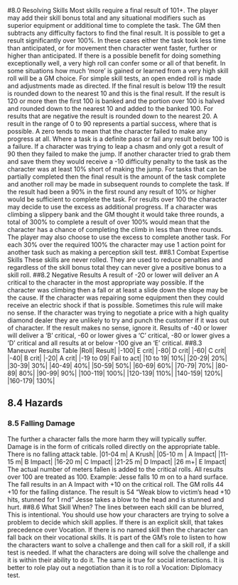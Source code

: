 #8.0 Resolving Skills
Most skills require a final result of 101+. The player may add their skill bonus total and any situational modifiers such as superior equipment or additional time to complete the task. The GM then subtracts any difficulty factors to find the final result.
It is possible to get a result significantly over 100%. In these cases either the task took less time than anticipated, or for movement then character went faster, further or higher than anticipated. If there is a possible benefit for doing something exceptionally well, a very high roll can confer some or all of that benefit. In some situations how much ‘more’ is gained or learned from a very high skill roll will be a GM choice.
For simple skill tests, an open ended roll is made and adjustments made as directed. If the final result is below 119 the result is rounded down to the nearest 10 and this is the final result.
If the result is 120 or more then the first 100 is banked and the portion over 100 is halved and rounded down to the nearest 10 and added to the banked 100.
For results that are negative the result is rounded down to the nearest 20.
A result in the range of 0 to 90 represents a partial success, where that is possible. A zero tends to mean that the character failed to make any progress at all. Where a task is a definite pass or fail any result below 100 is a failure. If a character was trying to leap a chasm and only got a result of 90 then they failed to make the jump. If another character tried to grab them and save them they would receive a -10 difficulty penalty to the task as the character was at least 10% short of making the jump.
For tasks that can be partially completed then the final result is the amount of the task complete and another roll may be made in subsequent rounds to complete the task. If the result had been a 90% in the first round any result of 10% or higher would be sufficient to complete the task.
For results over 100 the character may decide to use the excess as additional progress. If a character was climbing a slippery bank and the GM thought it would take three rounds, a total of 300% to complete a result of over 100% would mean that the character has a chance of completing the climb in less than three rounds.
The player may also choose to use the excess to complete another task. For each 30% over the required 100% the character may use 1 action point for another task such as making a perception skill test.
##8.1 Combat Expertise Skills
These skills are never rolled. They are used to reduce penalties and regardless of the skill bonus total they can never give a positive bonus to a skill roll.
##8.2 Negative Results
A result of -20 or lower will deliver an A critical to the character in the most appropriate way possible. If the character was climbing then a fall or at least a slide down the slope may be the cause. If the character was repairing some equipment then they could receive an electric shock if that is possible.
Sometimes this rule will make no sense. If the character was trying to negotiate a price with a high quality diamond dealer they are unlikely to try and punch the customer if it was out of character. If the result makes no sense, ignore it.
Results of -40 or lower will deliver a ‘B’ critical, -60 or lower gives a ‘C’ critical, -80 or lower gives a ‘D’ critical and all results at or below -100 give an ‘E’ critical.
##8.3 Maneuver Results Table
|Roll|	Result|
|-100|	E crit|
|-80|	D crit|
|-60|	C crit|
|-40|	B crit|
|-20|	A crit|
|-19 to 09|	Fail to act|
|10 to 19|	10%|
|20-29|	20%|
|30-39|	30%|
|40-49|	40%|
|50-59|	50%|
|60-69|	60%|
|70-79|	70%|
|80-89|	80%|
|90-99|	90%|
|100-119|	100%|
|120-139|	110%|
|140-159|	120%|
|160-179|	130%|
## 8.4 Hazards

### 8.5 Falling Damage
The further a character falls the more harm they will typically suffer. Damage is in the form of criticals rolled directly on the appropriate table. There is no falling attack table.
|01-04 m| 	A Krush|
|05-10 m |	A Impact|
|11-15 m| 	B Impact|
|16-20 m| 	C Impact|
|21-25 m| 	D Impact|
|26 m+| 	E Impact|
The actual number of meters fallen is added to the critical rolls. All results over 100 are treated as 100. 
Example: Jesse falls 10 m on to a hard surface.  The fall results in an A Impact with +10 on the critical roll. The GM rolls 44 +10 for the falling distance. The result is 54 “Weak blow to victim’s head +10 hits, stunned for 1 rnd” Jesse takes a blow to the head and is stunned and hurt.
##8.6 What Skill When?
The lines between each skill can be blurred, This is intentional. You should use how your characters are trying to solve a problem to decide which skill applies. If there is an explicit skill, that takes precedence over Vocation. If there is no named skill then the character can fall back on their vocational skills.
It is part of the GM’s role to listen to how the characters want to solve a challenge and then call for a skill roll, if a skill test is needed. If what the characters are doing will solve the challenge and it is within their ability to do it. The same is true for social interactions. It is better to role play out a negotiation than it is to roll a Vocation: Diplomacy test.
